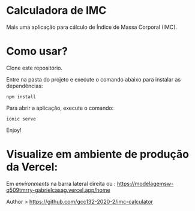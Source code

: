 # Calculadora de IMC

Mais uma aplicação para cálculo de Índice de Massa Corporal (IMC).

# Como usar?

Clone este repositório.

Entre na pasta do projeto e execute o comando abaixo para instalar as dependências:

`npm install`

Para abrir a aplicação, execute o comando:

`ionic serve`

Enjoy!

# Visualize em ambiente de produção da Vercel: 

Em *environments* na barra lateral direita ou : 
https://modelagemsw-q509tmrry-gabrielcasag.vercel.app/home


Author > https://github.com/gcc132-2020-2/imc-calculator
